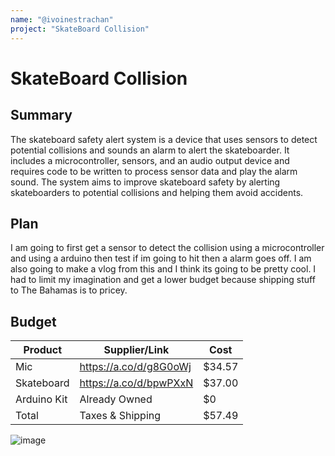 ```yaml
---
name: "@ivoinestrachan"
project: "SkateBoard Collision"
---
```


# SkateBoard Collision

## Summary

The skateboard safety alert system is a device that uses sensors to detect potential collisions and sounds an alarm to alert the skateboarder. It includes a microcontroller, sensors, and an audio output device and requires code to be written to process sensor data and play the alarm sound. The system aims to improve skateboard safety by alerting skateboarders to potential collisions and helping them avoid accidents.

## Plan

I am going to first get a sensor to detect the collision using a microcontroller and using a arduino then test if im going to hit then a alarm goes off. I am also going to make a vlog from this and I think its going to be pretty cool. I had to limit my imagination and get a lower budget because shipping stuff to The Bahamas is to pricey.

## Budget

| Product     | Supplier/Link          | Cost   |
| ----------- | ---------------------- | ------ |
| Mic         | https://a.co/d/g8G0oWj | $34.57 |
| Skateboard  | https://a.co/d/bpwPXxN | $37.00 |
| Arduino Kit | Already Owned          | $0     |
| Total       | Taxes & Shipping       | $57.49 |

![image](https://user-images.githubusercontent.com/70272280/208740366-f6800375-60fa-464c-8276-d174763bbd15.png)
